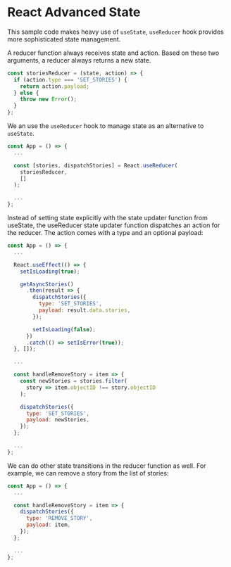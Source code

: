 # React Advanced State

This sample code makes heavy use of `useState`, `useReducer` hook provides more sophisticated state management.

A reducer function always receives state and action. Based on these two arguments, a reducer always returns a new state.

```js
const storiesReducer = (state, action) => {
  if (action.type === 'SET_STORIES') {
    return action.payload;
  } else {
    throw new Error();
  }
};
```

We an use the `useReducer` hook to manage state as an alternative to `useState`.

```js
const App = () => {
  ...

  const [stories, dispatchStories] = React.useReducer(
    storiesReducer,
    []
  );

  ...
};
```

Instead of setting state explicitly with the state updater function from useState, the useReducer state updater function dispatches an action for the reducer. The action comes with a type and an optional payload:

```js
const App = () => {
  ...

  React.useEffect(() => {
    setIsLoading(true);

    getAsyncStories()
      .then(result => {
        dispatchStories({
          type: 'SET_STORIES',
          payload: result.data.stories,
        });

        setIsLoading(false);
      })
      .catch(() => setIsError(true));
  }, []);

  ...

  const handleRemoveStory = item => {
    const newStories = stories.filter(
      story => item.objectID !== story.objectID
    );

    dispatchStories({
      type: 'SET_STORIES',
      payload: newStories,
    });
  };

  ...
};
```

We can do other state transitions in the reducer function as well. For example, we can remove a story from the list of stories:

```js
const App = () => {
  ...

  const handleRemoveStory = item => {
    dispatchStories({
      type: 'REMOVE_STORY',
      payload: item,
    });
  };

  ...
};
```

